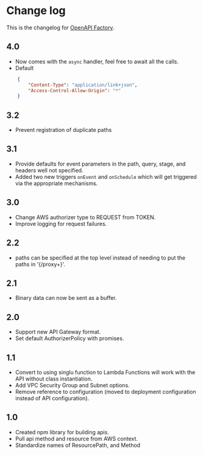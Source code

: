 # Change log
This is the changelog for [OpenAPI Factory](readme.md).

## 4.0 ##
* Now comes with the `async` handler, feel free to await all the calls.
* Default
```json
    {
        "Content-Type": "application/link+json",
        "Access-Control-Allow-Origin": "*"
    }
```
## 3.2 ##
* Prevent registration of duplicate paths

## 3.1 ##
* Provide defaults for event parameters in the path, query, stage, and headers well not specified.
* Added two new triggers `onEvent` and `onSchedule` which will get triggered via the appropriate mechanisms.

## 3.0 ##
* Change AWS authorizer type to REQUEST from TOKEN.
* Improve logging for request failures.

## 2.2 ##
* paths can be specified at the top level instead of needing to put the paths in '{/proxy+}'.

## 2.1 ##
* Binary data can now be sent as a buffer.

## 2.0 ##
* Support new API Gateway format.
* Set default AuthorizerPolicy with promises.

## 1.1 ##
* Convert to using singlu function to Lambda Functions will work with the API without class instantiation.
* Add VPC Security Group and Subnet options.
* Remove reference to configuration (moved to deployment configuration instead of API configuration).

## 1.0 ##
* Created npm library for building apis.
* Pull api method and resource from AWS context.
* Standardize names of ResourcePath, and Method